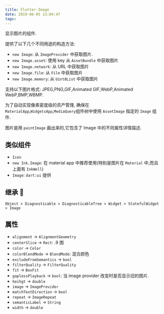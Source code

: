 ```yaml
---
title: Flutter-Image
date: 2019-06-05 13:04:47
tags:
---
```


显示图片的组件.
<!-- more -->
提供了以下几个不同用途的构造方法:

- `new Image`: 从 `ImageProvider` 中获取图片.
- `new Image.asset`: 使用 key 从 `AssetBundle` 中获取图片
- `new Image.network`: 从 URL 中获取图片
- `new Image.file`: 从 `File` 中获取图片
- `new Image.memory`: 从 `Uint8List` 中获取图片

支持以下图片格式: JPEG,PNG,GIF,Animated GIF,WebP,Animated WebP,BMP,WBMP.

为了自动实现像素密度级的资产管理, 确保在 `MaterialApp`,`WidgetsApp`,`MediaQuery`组件树中使用 `AssetImage` 指定的 `Image` 组件.

图片是用 `paintImage` 画出来的,它包含了 Image 中的不同属性详情描述.

## 类似组件

- `Icon`
- `new Ink.Image`: 在 material app 中推荐使用(特别是图片在 `Material` 中,而且上面有 `InkWell`)
- `Image`: `dart:ui` 提供

## 继承 🌲

`Object > Diagnosticable > DiagnosticableTree > Widget > StatefulWidget > Image`

## 属性

- `alignment` -> `AlignmentGeometry`
- `centerSlice` -> `Rect`: .9 图
- `color` -> `Color`
- `colorBlendMode` -> `BlendMode`: 混合颜色
- `excludeFromSemantics` -> `bool`
- `filterQuality` -> `FilterQuality`
- `fit` -> `BoxFit`
- `gaplessPlayback` -> `bool`: 当 image provider 改变时是否显示旧的图片.
- `heihgt` -> `double`
- `image` -> `ImageProvider`
- `matchTextDirection` -> `bool`
- `repeat` -> `ImageRepeat`
- `semanticLabel` -> `String`
- `width` -> `double`
